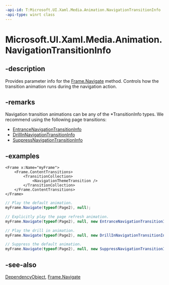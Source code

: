 ```yaml
---
-api-id: T:Microsoft.UI.Xaml.Media.Animation.NavigationTransitionInfo
-api-type: winrt class
---
```


<!-- Class syntax.
public class NavigationTransitionInfo : Windows.UI.Xaml.DependencyObject, Windows.UI.Xaml.Media.Animation.INavigationTransitionInfo, Windows.UI.Xaml.Media.Animation.INavigationTransitionInfoOverrides
-->

# Microsoft.UI.Xaml.Media.Animation.NavigationTransitionInfo

## -description

Provides parameter info for the [Frame.Navigate](../microsoft.ui.xaml.controls/frame_navigate_1557370995.md) method. Controls how the transition animation runs during the navigation action.

## -remarks

Navigation transition animations can be any of the *TransitionInfo types. We recommend using the following page transitions:

- [EntranceNavigationTransitionInfo](entrancenavigationtransitioninfo.md)
- [DrillInNavigationTransitionInfo](drillinnavigationtransitioninfo.md)
- [SuppressNavigationTransitionInfo](suppressnavigationtransitioninfo.md)

## -examples

```xaml
<Frame x:Name="myFrame">
    <Frame.ContentTransitions>
        <TransitionCollection>
            <NavigationThemeTransition />
        </TransitionCollection>
    </Frame.ContentTransitions>
</Frame>
```

```csharp
// Play the default animation.
myFrame.Navigate(typeof(Page2), null);

// Explicitly play the page refresh animation.
myFrame.Navigate(typeof(Page2), null, new EntranceNavigationTransitionInfo());

// Play the drill in animation.
myFrame.Navigate(typeof(Page2), null, new DrillInNavigationTransitionInfo());

// Suppress the default animation.
myFrame.Navigate(typeof(Page2), null, new SuppressNavigationTransitionInfo());
```

## -see-also

[DependencyObject](../microsoft.ui.xaml/dependencyobject.md), [Frame.Navigate](/windows/windows-app-sdk/api/winrt/microsoft.ui.xaml.controls.frame.navigate)
